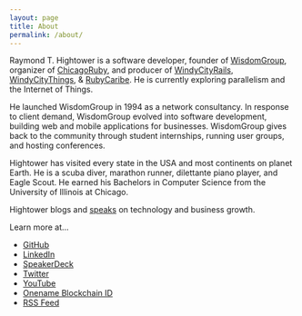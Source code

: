 ```yaml
---
layout: page
title: About
permalink: /about/
---
```


Raymond T. Hightower is a software developer, founder of [WisdomGroup](http://wisdomgroup.com), organizer of [ChicagoRuby](http://chicagoruby.org), and producer of [WindyCityRails](http://windycityrails.org), [WindyCityThings](http://windycitythings.com), & [RubyCaribe](http://rubycaribe.com). He is currently exploring parallelism and the Internet of Things.

He launched WisdomGroup in 1994 as a network consultancy. In response to client demand, WisdomGroup evolved into software development, building web and mobile applications for businesses. WisdomGroup gives back to the community through student internships, running user groups, and hosting conferences.

Hightower has visited every state in the USA and most continents on planet Earth. He is a scuba diver, marathon runner, dilettante piano player, and Eagle Scout. He earned his Bachelors in Computer Science from the University of Illinois at Chicago.

Hightower blogs and [speaks](/speaking) on technology and business growth.

Learn more at...

* [GitHub](http://github.com/rayhightower)
* [LinkedIn](http://linkedin.com/in/rayhightower)
* [SpeakerDeck](http://speakerdeck.com/rayhightower)
* [Twitter](http://twitter.com/rayhightower)
* [YouTube](http://youtube.com/wisdomgroupvideo)
* [Onename Blockchain ID](https://onename.com/rayhightower)
* [RSS Feed](/atom.xml)
